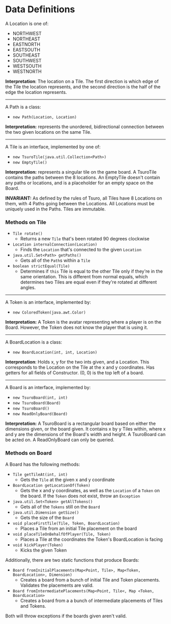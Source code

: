 # Data Definitions

A Location is one of:
 - NORTHWEST
 - NORTHEAST
 - EASTNORTH
 - EASTSOUTH
 - SOUTHEAST
 - SOUTHWEST
 - WESTSOUTH
 - WESTNORTH

**Interpretation**: The location on a Tile. The first direction is which edge of the Tile the location represents, and the second direction is the half of the edge the location represents.

---

A Path is a class:
  - `new Path(Location, Location)`

**Interpretation:** represents the unordered, bidirectional connection between the two given locations on the same Tile.

---

A Tile is an interface, implemented by one of:
  - `new TsuroTile(java.util.Collection<Path>)`
  - `new EmptyTile()`

**Interpretation:** represents a singular tile on the game board. A TsuroTile contains the paths between the 8 locations. An EmptyTile doesn't contain any paths or locations, and is a placeholder for an empty space on the Board.

**INVARIANT:** As defined by the rules of Tsuro, all Tiles have 8 Locations on them, with 4 Paths going between the Locations. All Locations must be uniquely used in the Paths. Tiles are immutable.

### Methods on Tile
  - `Tile rotate()`
    - Returns a new `Tile` that's been rotated 90 degrees clockwise
  - `Location internalConnection(Location)`
    - Finds the `Location` that's connected to the given `Location`
  - `java.util.Set<Path> getPaths()`
    - Gets all of the `Path`s within a `Tile`
  - `boolean strictEqual(Tile)`
	- Determines if `this` Tile is equal to the other Tile only if they're in the same orientation. This is different from normal equals, which determines two Tiles are equal even if they're rotated at different angles.

---

A Token is an interface, implemented by:
  - `new ColoredToken(java.awt.Color)`

**Interpretation:** A Token is the avatar representing where a player is on the Board. However, the Token does not know the player that is using it. 

---
A BoardLocation is a class:
  - `new BoardLocation(int, int, Location)`
  
**Interpretation**: Holds x, y for the two ints given, and a Location. This corresponds to the Location on the Tile at the x and y coordinates. Has getters for all fields of Constructor. (0, 0) is the top left of a board. 

---


A Board is an interface, implemented by:
  - `new TsuroBoard(int, int)`
  - `new TsuroBoard(Board)`
  - `new TsuroBoard()`
  - `new ReadOnlyBoard(Board)`

**Interpretation:** A TsuroBoard is a rectangular board based on either the dimensions given, or the board given. It contains x by y Tiles within, where x and y are the dimensions of the Board's width and height. A TsuroBoard can be acted on. A ReadOnlyBoard can only be queried. 

### Methods on Board

A Board has the following methods:
  - `Tile getTileAt(int, int)`
    - Gets the `Tile` at the given x and y coordinate
  - `BoardLocation getLocationOf(Token)`
    - Gets the x and y coordinates, as well as the `Location` of a `Token` on the board. If the `Token` does not exist, throw an `Exception`
  - `java.util.Set<Token> getAllTokens()`
    - Gets all of the `Tokens` still on the `Board`
  - `java.util.Dimension getSize()`
    - Gets the size of the `Board`
  - `void placeFirstTile(Tile, Token, BoardLocation)`
	- Places a Tile from an initial Tile placement on the board
  - `void placeTileOnBehalfOfPlayer(Tile, Token)`
	- Places a Tile at the coordinates the Token's BoardLocation is facing
  - `void kickPlayer(Token)`
	- Kicks the given Token
	
  
Additionally, there are two static functions that produce Boards:
  - `Board fromInitialPlacements(Map<Point, Tile>, Map<Token, BoardLocation>, Dimension)`
	- Creates a board from a bunch of initial Tile and Token placements. Validates the placements are valid.
  - `Board fromIntermediatePlacements(Map<Point, Tile<, Map <Token, BoardLocation>`
	- Creates a board from a a bunch of intermediate placements of Tiles and Tokens. 
	
Both will throw exceptions if the boards given aren't valid. 
